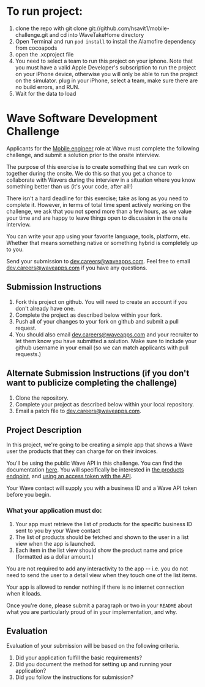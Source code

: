 # To run project:
1. clone the repo with git clone git://github.com/hsavit1/mobile-challenge.git and cd into WaveTakeHome directory
2. Open Terminal and run `pod install` to install the Alamofire dependency from cocoapods
3. open the .xcproject file
4. You need to select a team to run this project on your iphone. Note that you must have a valid Apple Developer's subscription to run the project on your iPhone device, otherwise you will only be able to run the project on the simulator. plug in your iPhone, select a team, make sure there are no build errors, and RUN.
5. Wait for the data to load

# Wave Software Development Challenge
Applicants for the [Mobile engineer](https://wave.bamboohr.co.uk/jobs/view.php?id=6) role at Wave must complete the following challenge, and submit a solution prior to the onsite interview. 

The purpose of this exercise is to create something that we can work on together during the onsite. We do this so that you get a chance to collaborate with Wavers during the interview in a situation where you know something better than us (it's your code, after all!) 

There isn't a hard deadline for this exercise; take as long as you need to complete it. However, in terms of total time spent actively working on the challenge, we ask that you not spend more than a few hours, as we value your time and are happy to leave things open to discussion in the onsite interview.

You can write your app using your favorite language, tools, platform, etc. Whether that means something native or something hybrid is completely up to you. 

Send your submission to [dev.careers@waveapps.com](dev.careers@waveapps.com). Feel free to email [dev.careers@waveapps.com](dev.careers@waveapps.com) if you have any questions.

## Submission Instructions
1. Fork this project on github. You will need to create an account if you don't already have one.
1. Complete the project as described below within your fork.
1. Push all of your changes to your fork on github and submit a pull request. 
1. You should also email [dev.careers@waveapps.com](dev.careers@waveapps.com) and your recruiter to let them know you have submitted a solution. Make sure to include your github username in your email (so we can match applicants with pull requests.)

## Alternate Submission Instructions (if you don't want to publicize completing the challenge)
1. Clone the repository.
1. Complete your project as described below within your local repository.
1. Email a patch file to [dev.careers@waveapps.com](dev.careers@waveapps.com).

## Project Description
In this project, we're going to be creating a simple app that shows a Wave user the products that they can charge for on their invoices. 

You'll be using the public Wave API in this challenge. You can find the documentation [here](http://docs.waveapps.io/). You will specifically be interested in [the products endpoint](http://docs.waveapps.io/endpoints/products.html#get--businesses-business_id-products-), and [using an access token with the API](http://docs.waveapps.io/oauth/index.html#use-the-access-token-to-access-the-api). 

Your Wave contact will supply you with a business ID and a Wave API token before you begin.

### What your application must do:

1. Your app must retrieve the list of products for the specific business ID sent to you by your Wave contact
1. The list of products should be fetched and shown to the user in a list view when the app is launched.
1. Each item in the list view should show the product name and price (formatted as a dollar amount.)

You are not required to add any interactivity to the app -- i.e. you do not need to send the user to a detail view when they touch one of the list items. 

Your app is allowed to render nothing if there is no internet connection when it loads.

Once you're done, please submit a paragraph or two in your `README` about what you are particularly proud of in your implementation, and why.

## Evaluation
Evaluation of your submission will be based on the following criteria. 

1. Did your application fulfill the basic requirements?
1. Did you document the method for setting up and running your application?
1. Did you follow the instructions for submission?
